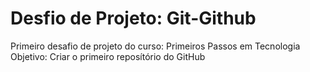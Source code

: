 # Desfio de Projeto: Git-Github
Primeiro desafio de projeto do curso: Primeiros Passos em Tecnologia
Objetivo: Criar o primeiro reposítório do GitHub
